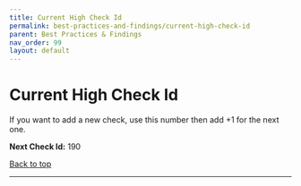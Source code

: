 ```yaml
---
title: Current High Check Id
permalink: best-practices-and-findings/current-high-check-id
parent: Best Practices & Findings
nav_order: 99
layout: default
---
```


# Current High Check Id

If you want to add a new check, use this number then add +1 for the next one.

**Next Check Id:** 190

[Back to top](#top)

---
<br>
<br>
<br>
<br>
<br>
<br>
<br>
<br>
<br>
<br>
<br>
<br>
<br>
<br>
<br>
<br>
<br>
<br>
<br>
<br>
<br>
<br>
<br>
<br>
<br>
<br>
<br>
<br>
<br>
<br>
<br>
<br>
<br>
<br>
<br>
<br>
<br>